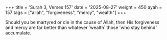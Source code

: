 +++
title = 'Surah 3, Verses 157'
date = '2025-08-27'
weight = 450
ayah = 157
tags = ["allah", "forgiveness", "mercy", "wealth"]
+++

Should you be martyred or die in the cause of Allah, then His forgiveness and mercy are far better than whatever ˹wealth˺ those ˹who stay behind˺ accumulate.